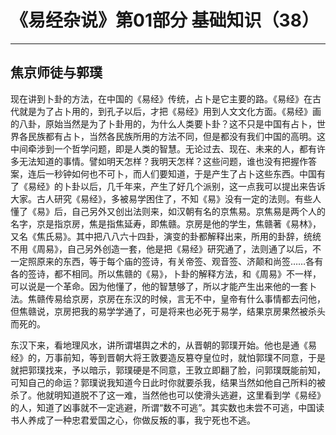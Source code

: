 # 《易经杂说》第01部分 基础知识（38）

------

## 焦京师徒与郭璞

现在讲到卜卦的方法，在中国的《易经》传统，占卜是它主要的路。《易经》在古代就是为了占卜用的，到孔子以后，才把《易经》用到人文文化方面。《易经》画的八卦，原始当然是为了卜卦用的，为什么人类要卜卦？这不只是中国有占卜，世界各民族都有占卜，当然各民族所用的方法不同，但是都没有我们中国的高明。这中间牵涉到一个哲学问题，即是人类的智慧。无论过去、现在、未来的人，都有许多无法知道的事情。譬如明天怎样？我明天怎样？这些问题，谁也没有把握作答案，连后一秒钟如何也不可卜，而人们要知道，于是产生了占卜这些东西。中国有了《易经》的卜卦以后，几千年来，产生了好几个派别，这一点我可以提出来告诉大家。古人研究《易经》，多被易学困住了，不知《易》没有一定的法则。有些人懂了《易》后，自己另外又创出法则来，如汉朝有名的京焦易。京焦易是两个人的名字，京是指京房，焦是指焦延寿，即焦赣。京房是他的学生，焦赣著《易林》，又名《焦氏易》。其中把八八六十四卦，演变的卦都解释出来，所用的卦辞，统统不用《周易》，自己另外创造一套，他是把《易经》研究通了，法则通了以后，不一定照原来的东西，等于每个庙的签诗，有关帝签、观音签、济颠和尚签……各有各的签诗，都不相同。所以焦赣的《易》，卜卦的解释方法，和《周易》不一样，可以说是一个革命。因为他懂了，他的智慧够了，所以才能产生出来他的一套卜法。焦赣传易给京房，京房在东汉的时候，言无不中，皇帝有什么事情都去问他，但焦赣说，京房把我的易学学通了，可是将来也必死于易学，结果京房果然被杀头而死的。

东汉下来，看地理风水，讲所谓堪舆之术的，从晋朝的郭璞开始。他也是通《易经》的，万事前知，等到晋朝大将王敦要造反篡夺皇位时，就怕郭璞不同意，于是就把郭璞找来，予以暗示，郭璞硬是不同意，王敦立即翻了脸，问郭璞既能前知，可知自己的命运？郭璞说我知道今日此时你就要杀我，结果当然如他自己所料的被杀了。他就明知道脱不了这一难，当然他也可以使滑头逃避，这里看到学《易经》的人，知道了凶事就不一定逃避，所谓“数不可逃”。其实数也未尝不可逃，中国读书人养成了一种忠君爱国之心，你做反叛的事，我宁死也不逃。